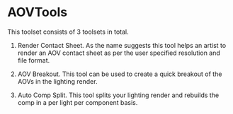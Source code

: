 # AOVTools
This toolset consists of 3 toolsets in total.

1. Render Contact Sheet. As the name suggests this tool helps an artist to render an AOV contact sheet as per the user specified resolution and file format.

2. AOV Breakout. This tool can be used to create a quick breakout of the AOVs in the lighting render.

3. Auto Comp Split. This tool splits your lighting render and rebuilds the comp in a per light per component basis.
